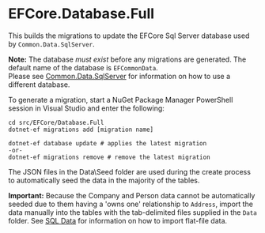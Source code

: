 # EFCore.Database.Full
This builds the migrations to update the EFCore Sql Server database used by `Common.Data.SqlServer`.

**Note:** The database _must exist_ before any migrations are generated. The default name of the database is `EFCommonData`.\
Please see [Common.Data.SqlServer](https://github.com/KevinDHeath/HomeBase/tree/main/src/Common/Data/SqlServer) for information on how to use a different database.

To generate a migration, start a NuGet Package Manager PowerShell session in Visual Studio and enter the following:

```shell
cd src/EFCore/Database.Full
dotnet-ef migrations add [migration name]

dotnet-ef database update # applies the latest migration
-or-
dotnet-ef migrations remove # remove the latest migration
```
The JSON files in the Data\Seed folder are used during the create process to automatically seed the data in the majority of the tables.

**Important:** Because the Company and Person data cannot be automatically seeded due to them having a 'owns one' relationship to `Address`, import the data manually into the tables with the tab-delimited files supplied in the `Data` folder. See [SQL Data](https://github.com/KevinDHeath/HomeBase/tree/main/src/EFCore/Data) for information on how to import flat-file data.